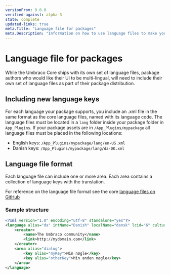 ```yaml
---
versionFrom: 9.0.0
verified-against: alpha-3
state: complete
updated-links: true
meta.Title: "Language file for packages"
meta.Description: "Information on how to use language files to make your Umbraco package UI support multiple languages"
---
```


# Language file for packages

While the Umbraco Core ships with its own set of language files, package authors who would like their UI to be multi-lingual, will need to include their own set of language files as part of their package distribution.

## Including new language keys

For each language your package supports, you include an .xml file in the same format as the core language files, named with its language code. The language files must be located in a `lang` folder inside your package folder in `App_Plugins`. If your package assets are in `/App_Plugins/mypackage` all language files must be placed in the following locations:

- English keys: `/App_Plugins/mypackage/lang/en-US.xml`
- Danish keys: `/App_Plugins/mypackage/lang/da-DK.xml`

## Language file format

Each language file can include one or more area. Each area contains a collection of language keys with the translation.

For reference on the language file format see the core [language files on GitHub](https://github.com/umbraco/Umbraco-CMS/tree/v9/dev/src/Umbraco.Web.UI/umbraco/config/lang)

### Sample structure

```xml
<?xml version="1.0" encoding="utf-8" standalone="yes"?>
<language alias="da" intName="Danish" localName="dansk" lcid="6" culture="da-DK">
    <creator>
        <name>The Umbraco community</name>
        <link>http://mydomain.com</link>
    </creator>
    <area alias="dialog">
        <key alias="myKey">Min nøgle</key>
        <key alias="otherKey">Min anden nøgle</key>
    </area>
</language>
```
